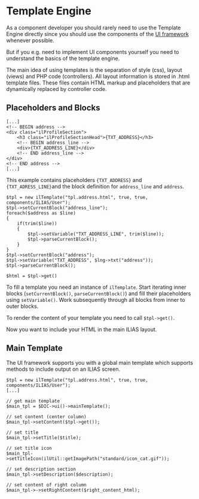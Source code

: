# Template Engine

As a component developer you should rarely need to use the Template Engine directly since you should use the components of the [UI framework](../../src/UI) whenever possible.

But if you e.g. need to implement UI components yourself you need to understand the basics of the template engine.

The main idea of using templates is the separation of style (css), layout (views) and PHP code (controllers). All layout information is stored in .html template files. These files contain HTML markup and placeholders that are dynamically replaced by controller code.
 
## Placeholders and Blocks

```
[...]
<!-- BEGIN address -->
<div class="ilProfileSection">
	<h3 class="ilProfileSectionHead">{TXT_ADDRESS}</h3>
	<!-- BEGIN address_line -->
	<div>{TXT_ADDRESS_LINE}</div>
	<!-- END address_line -->
</div>
<!-- END address -->
[...]
```

This example contains placeholders `{TXT_ADDRESS}` and `{TXT_ADRESS_LINE}`and the block definition for `address_line` and `address`.

```
$tpl = new ilTemplate("tpl.address.html", true, true, components/ILIAS/User");
$tpl->setCurrentBlock("address_line");
foreach($address as $line)
{
	if(trim($line))
	{
		$tpl->setVariable("TXT_ADDRESS_LINE", trim($line));
		$tpl->parseCurrentBlock();
	}
}
$tpl->setCurrentBlock("address");
$tpl->setVariable("TXT_ADDRESS", $lng->txt("address"));
$tpl->parseCurrentBlock();

$html = $tpl->get()
```

To fill a template you need an instance of `ilTemplate`. Start iterating inner blocks (`setCurrentBlock()`, `parseCurrentBlock()`) and fill their placeholders using `setVariable()`. Work subsequently through all blocks from inner to outer blocks.

To render the content of your template you need to call `$tpl->get()`.

Now you want to include your HTML in the main ILIAS layout.

## Main Template

The UI framework supports you with a global main template which supports methods to include output on an ILIAS screen.


```
$tpl = new ilTemplate("tpl.address.html", true, true, components/ILIAS/User");
[...]

// get main template
$main_tpl = $DIC->ui()->mainTemplate();

// set content (center column)
$main_tpl->setContent($tpl->get());

// set title
$main_tpl->setTitle($title);

// set title icon
$main_tpl->setTitleIcon(ilUtil::getImagePath("standard/icon_cat.gif"));

// set description section
$main_tpl->setDescription($description);

// set content of right column
$main_tpl->->setRightContent($right_content_html);
```